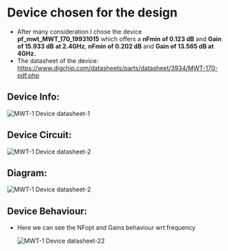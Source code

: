   # **Device chosen for the design**
 - After many consideration I chose the device **pf_mwt_MWT_170_19931015**	which offers a **nFmin of 0.123 dB** and **Gain	of 15.933 dB** **at 2.4GHz**,	**nFmin of 0.202 dB**	and **Gain	of 13.565 dB at 4GHz.**
 - The datasheet of the device: https://www.digchip.com/datasheets/parts/datasheet/3934/MWT-170-pdf.php
  
 ## **Device Info:**
   
  ![MWT-1 Device datasheet-1](https://github.com/chennakeshavadasa/2.4-GHz-LNA-using-Keysight-ADS/assets/123294639/a55ae7e9-4341-42cb-9a3e-cbd551bcb890)

 ## **Device Circuit:**

   ![MWT-1 Device datasheet-2](https://github.com/chennakeshavadasa/2.4-GHz-LNA-using-Keysight-ADS/assets/123294639/b87d48d9-d769-410c-9d17-d8fc529ae63d)

 ## Diagram:

   ![MWT-1 Device datasheet-2](https://github.com/chennakeshavadasa/2.4-GHz-LNA-using-Keysight-ADS/assets/123294639/3fe71434-0934-4685-abe4-b46827e6b2ae)

## Device Behaviour:
 - Here we can see the NFopt and Gains behaviour wrt frequency 

   ![MWT-1 Device datasheet-22](https://github.com/chennakeshavadasa/2.4-GHz-LNA-using-Keysight-ADS/assets/123294639/1bf6c1dd-d839-4201-a44b-e1ceb6ab1d8c)




